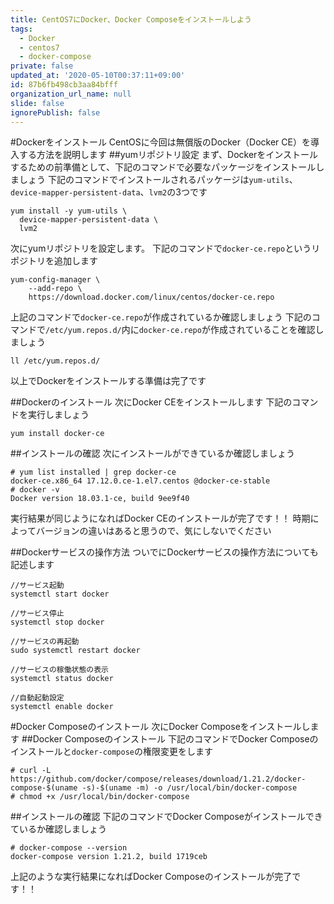 ```yaml
---
title: CentOS7にDocker、Docker Composeをインストールしよう
tags:
  - Docker
  - centos7
  - docker-compose
private: false
updated_at: '2020-05-10T00:37:11+09:00'
id: 87b6fb498cb3aa84bfff
organization_url_name: null
slide: false
ignorePublish: false
---
```

#Dockerをインストール
CentOSに今回は無償版のDocker（Docker CE）を導入する方法を説明します
##yumリポジトリ設定
まず、Dockerをインストールするための前準備として、下記のコマンドで必要なパッケージをインストールしましょう
下記のコマンドでインストールされるパッケージは`yum-utils`、`device-mapper-persistent-data`、`lvm2`の3つです

```:ターミナル
yum install -y yum-utils \
  device-mapper-persistent-data \
  lvm2
```

次にyumリポジトリを設定します。
下記のコマンドで`docker-ce.repo`というリポジトリを追加します

```:ターミナル
yum-config-manager \
    --add-repo \
    https://download.docker.com/linux/centos/docker-ce.repo
```

上記のコマンドで`docker-ce.repo`が作成されているか確認しましょう
下記のコマンドで`/etc/yum.repos.d/`内に`docker-ce.repo`が作成されていることを確認しましょう

```:ターミナル
ll /etc/yum.repos.d/
```

以上でDockerをインストールする準備は完了です

##Dockerのインストール
次にDocker CEをインストールします
下記のコマンドを実行しましょう

```:ターミナル
yum install docker-ce
```

##インストールの確認
次にインストールができているか確認しましょう

```:ターミナル
# yum list installed | grep docker-ce
docker-ce.x86_64 17.12.0.ce-1.el7.centos @docker-ce-stable
# docker -v
Docker version 18.03.1-ce, build 9ee9f40
```

実行結果が同じようになればDocker CEのインストールが完了です！！
時期によってバージョンの違いはあると思うので、気にしないでください

##Dockerサービスの操作方法
ついでにDockerサービスの操作方法についても記述します

```
//サービス起動
systemctl start docker

//サービス停止
systemctl stop docker

//サービスの再起動
sudo systemctl restart docker

//サービスの稼働状態の表示
systemctl status docker

//自動起動設定
systemctl enable docker
```

#Docker Composeのインストール
次にDocker Composeをインストールします
##Docker Composeのインストール
下記のコマンドでDocker Composeのインストールと`docker-compose`の権限変更をします

```:ターミナル
# curl -L https://github.com/docker/compose/releases/download/1.21.2/docker-compose-$(uname -s)-$(uname -m) -o /usr/local/bin/docker-compose
# chmod +x /usr/local/bin/docker-compose
```

##インストールの確認
下記のコマンドでDocker Composeがインストールできているか確認しましょう

```:ターミナル
# docker-compose --version
docker-compose version 1.21.2, build 1719ceb
```

上記のような実行結果になればDocker Composeのインストールが完了です！！
